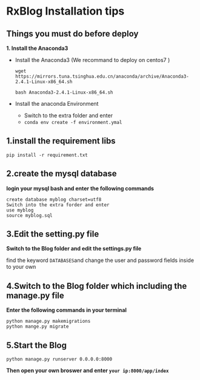 # RxBlog Installation tips

## Things you must do before deploy

**1. Install the Anaconda3**

- Install the Anaconda3 (We recommand to deploy on centos7 )

    ```wget https://mirrors.tuna.tsinghua.edu.cn/anaconda/archive/Anaconda3-2.4.1-Linux-x86_64.sh```
    
    ```bash Anaconda3-2.4.1-Linux-x86_64.sh```
  

- Install the anaconda Environment

  - Switch to the extra folder and enter
  - ```conda env create -f environment.ymal```


## 1.install the requirement libs

    pip install -r requirement.txt
    
## 2.create the mysql database

**login your mysql bash and enter the following commands**
    
    create database myblog charset=utf8
    Switch into the extra forder and enter
    use myblog
    source myblog.sql
    

## 3.Edit the setting.py file

**Switch to the Blog folder and edit the settings.py file**

find the keyword ```DATABASES```and change the user and password fields inside to your own
  
## 4.Switch to the Blog folder which including the manage.py file

**Enter the following commands in your terminal**

    python manage.py makemigrations
    python mange.py migrate

## 5.Start the Blog

    python manage.py runserver 0.0.0.0:8000
    
**Then open your own broswer and enter ```your ip:8000/app/index```**

